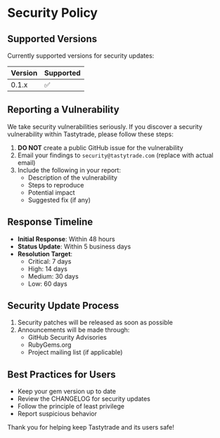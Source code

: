 # Security Policy

## Supported Versions

Currently supported versions for security updates:

| Version | Supported          |
| ------- | ------------------ |
| 0.1.x   | :white_check_mark: |

## Reporting a Vulnerability

We take security vulnerabilities seriously. If you discover a security vulnerability within Tastytrade, please follow these steps:

1. **DO NOT** create a public GitHub issue for the vulnerability
2. Email your findings to `security@tastytrade.com` (replace with actual email)
3. Include the following in your report:
   - Description of the vulnerability
   - Steps to reproduce
   - Potential impact
   - Suggested fix (if any)

## Response Timeline

- **Initial Response**: Within 48 hours
- **Status Update**: Within 5 business days
- **Resolution Target**: 
  - Critical: 7 days
  - High: 14 days
  - Medium: 30 days
  - Low: 60 days

## Security Update Process

1. Security patches will be released as soon as possible
2. Announcements will be made through:
   - GitHub Security Advisories
   - RubyGems.org
   - Project mailing list (if applicable)

## Best Practices for Users

- Keep your gem version up to date
- Review the CHANGELOG for security updates
- Follow the principle of least privilege
- Report suspicious behavior

Thank you for helping keep Tastytrade and its users safe!